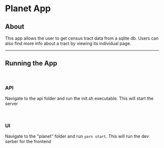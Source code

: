# Planet App

## About

This app allows the user to get census tract data from a sqlite db. Users can also find more info about a tract by viewing its individual page.

<hr/>

## Running the App

<br/>

### API

Navigate to the api folder and run the init.sh executable. This will start the server

<br/>

### UI

Navigate to the "planet" folder and run `yarn start`. This will run the dev serber for the frontend
